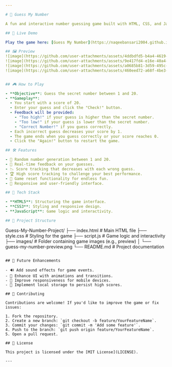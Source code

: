 ```yaml
---

# 🎯 Guess My Number

A fun and interactive number guessing game built with HTML, CSS, and JavaScript. Test your luck and logic by guessing the secret number between 1 and 20!

## 🚀 Live Demo

Play the game here: [Guess My Number](https://naqeebansari2004.github.io/Guess-My-Number-Project/)

## 🖼️ Preview
![image](https://github.com/user-attachments/assets/4ddbdfd5-b4a4-4619-827c-0334d01ac92f)
![image](https://github.com/user-attachments/assets/9e417fd4-e16e-40a4-9f54-4a7253d96a97)
![image](https://github.com/user-attachments/assets/a0685b81-3d59-495c-9f46-0e1a3e987e8e)
![image](https://github.com/user-attachments/assets/460eed72-a68f-4be3-9540-a6b6fdc0811f)


## 🎮 How to Play

- **Objective**: Guess the secret number between 1 and 20.
- **Gameplay**:
  - You start with a score of 20.
  - Enter your guess and click the "Check!" button.
  - Feedback will be provided:
    - "Too high!" if your guess is higher than the secret number.
    - "Too low!" if your guess is lower than the secret number.
    - "Correct Number!" if you guess correctly.
  - Each incorrect guess decreases your score by 1.
  - The game ends when you guess correctly or your score reaches 0.
  - Click the "Again!" button to restart the game.

## 🛠️ Features

- 🔢 Random number generation between 1 and 20.
- 🧠 Real-time feedback on your guesses.
- 📉 Score tracking that decreases with each wrong guess.
- 🏆 High score tracking to challenge your best performance.
- 🔄 Game reset functionality for endless fun.
- 🎨 Responsive and user-friendly interface.

## 🧱 Tech Stack

- **HTML5**: Structuring the game interface.
- **CSS3**: Styling and responsive design.
- **JavaScript**: Game logic and interactivity.

## 📁 Project Structure

```
Guess-My-Number-Project/
├── index.html        # Main HTML file
├── style.css         # Styling for the game
├── script.js         # Game logic and interactivity
├── images/           # Folder containing game images (e.g., preview)
│   └── guess-my-number-preview.png
└── README.md         # Project documentation
```

## 🚧 Future Enhancements

- 🔊 Add sound effects for game events.
- 🌈 Enhance UI with animations and transitions.
- 📱 Improve responsiveness for mobile devices.
- 💾 Implement local storage to persist high scores.

## 🤝 Contributing

Contributions are welcome! If you'd like to improve the game or fix issues:

1. Fork the repository.
2. Create a new branch: `git checkout -b feature/YourFeatureName`.
3. Commit your changes: `git commit -m 'Add some feature'`.
4. Push to the branch: `git push origin feature/YourFeatureName`.
5. Open a pull request.

## 📄 License

This project is licensed under the [MIT License](LICENSE).

---
```

